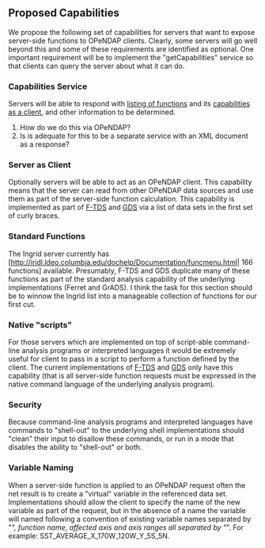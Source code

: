 ## Proposed Capabilities

We propose the following set of capabilities for servers that want to
expose server-side functions to OPeNDAP clients. Clearly, some servers
will go well beyond this and some of these requirements are identified
as optional. One important requirement will be to implement the
"getCapabilities" service so that clients can query the server about
what it can do.

### Capabilities Service

Servers will be able to respond with [listing of
functions](#Standard_Functions "wikilink") and its [capabilities as a
client](#Server_as_Client "wikilink"), and other information to be
determined.

1.  How do we do this via OPeNDAP?
2.  Is is adequate for this to be a separate service with an XML
    document as a response?

### Server as Client

Optionally servers will be able to act as an OPeNDAP client. This
capability means that the server can read from other OPeNDAP data
sources and use them as part of the server-side function calculation.
This capability is implemented as part of
[F-TDS](Current_Implementations#The_Ferret-Thredds_Data_Server_.28F-TDS.29 "wikilink")
and
[GDS](Current_Implementations#The_GrADS_Data_Server_.28GDS.29 "wikilink")
via a list of data sets in the first set of curly braces.

### Standard Functions

The Ingrid server currently has
\[<http://iridl.ldeo.columbia.edu/dochelp/Documentation/funcmenu.html>\|
166 functions\] available. Presumably, F-TDS and GDS duplicate many of
these functions as part of the standard analysis capability of the
underlying implementations (Ferret and GrADS). I think the task for this
section should be to winnow the Ingrid list into a manageable collection
of functions for our first cut.

### Native "scripts"

For those servers which are implemented on top of script-able
command-line analysis programs or interpreted languages it would be
extremely useful for client to pass in a script to perform a function
defined by the client. The current implementations of
[F-TDS](Current_Implementations#The_Ferret-Thredds_Data_Server_.28F-TDS.29 "wikilink")
and
[GDS](Current_Implementations#The_GrADS_Data_Server_.28GDS.29 "wikilink")
only have this capability (that is all server-side function requests
must be expressed in the native command language of the underlying
analysis program).

### Security

Because command-line analysis programs and interpreted languages have
commands to "shell-out" to the underlying shell implementations should
"clean" their input to disallow these commands, or run in a mode that
disables the ability to "shell-out" or both.

### Variable Naming

When a server-side function is applied to an OPeNDAP request often the
net result is to create a "virtual" variable in the referenced data set.
Implementations should allow the client to specify the name of the new
variable as part of the request, but in the absence of a name the
variable will named following a convention of existing variable names
separated by "_", function name, affected axis and axis ranges all
separated by "_". For example: SST_AVERAGE_X_170W_120W_Y_5S_5N.